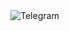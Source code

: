 <div id="header"align="center>
    <h1>Hi there, I'm Igor</h1>
    <h3> Backend developer from Moscow</h3>
    </div>
<a href="https://t.me/UltraBack">
    <img src="https://img.shields.io/badge/Telegram-2CA5E0?style=for-the-badge&logo=telegram&logoColor=white"" alt="Telegram"/>
<a>
